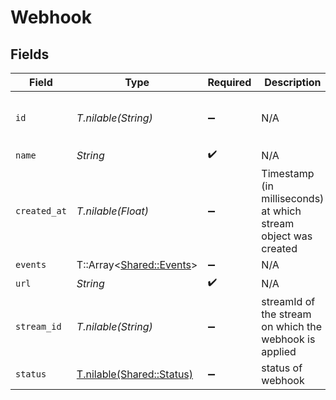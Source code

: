 # Webhook


## Fields

| Field                                                          | Type                                                           | Required                                                       | Description                                                    | Example                                                        |
| -------------------------------------------------------------- | -------------------------------------------------------------- | -------------------------------------------------------------- | -------------------------------------------------------------- | -------------------------------------------------------------- |
| `id`                                                           | *T.nilable(String)*                                            | :heavy_minus_sign:                                             | N/A                                                            | de7818e7-610a-4057-8f6f-b785dc1e6f88                           |
| `name`                                                         | *String*                                                       | :heavy_check_mark:                                             | N/A                                                            |                                                                |
| `created_at`                                                   | *T.nilable(Float)*                                             | :heavy_minus_sign:                                             | Timestamp (in milliseconds) at which stream object was created | 1587667174725                                                  |
| `events`                                                       | T::Array<[Shared::Events](../../models/shared/events.md)>      | :heavy_minus_sign:                                             | N/A                                                            |                                                                |
| `url`                                                          | *String*                                                       | :heavy_check_mark:                                             | N/A                                                            |                                                                |
| `stream_id`                                                    | *T.nilable(String)*                                            | :heavy_minus_sign:                                             | streamId of the stream on which the webhook is applied         |                                                                |
| `status`                                                       | [T.nilable(Shared::Status)](../../models/shared/status.md)     | :heavy_minus_sign:                                             | status of webhook                                              |                                                                |